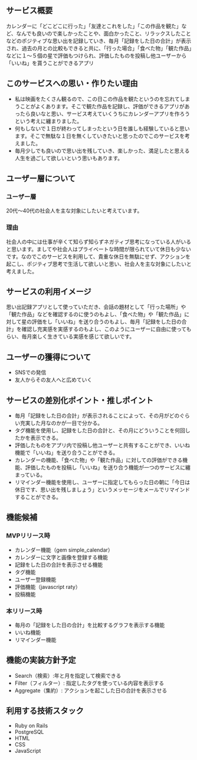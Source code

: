 ## サービス概要
カレンダーに「どこどこに行った」「友達とこれをした」「この作品を観た」など、なんでも良いので楽しかったことや、面白かったこと、リラックスしたことなどのポジティブな思い出を記録していき、毎月「記録をした日の合計」が表示され、過去の月との比較もできると共に、「行った場合」「食べた物」「観た作品」などに１〜５個の星で評価もつけられ、評価したものを投稿し他ユーザーから「いいね」を貰うことができるアプリ

## このサービスへの思い・作りたい理由
- 私は映画をたくさん観るので、この日この作品を観たというのを忘れてしまうことがよくあります。そこで観た作品を記録し、評価ができるアプリがあったら良いなと思い、サービス考えていくうちにカレンダーアプリを作ろうという考えに纏まりました。
- 何もしないで１日が終わってしまったという日を誰しも経験していると思います。そこで無駄な１日を無くしていきたいと思ったのでこのサービスを考えました。
- 毎月少しでも良いので思い出を残していき、楽しかった、満足したと思える人生を過ごして欲しいという思いもあります。

## ユーザー層について
### ユーザー層
20代〜40代の社会人を主な対象にしたいと考えています。
### 理由
社会人の中には仕事が辛くて知らず知らずネガティブ思考になっている人がいると思います。ましてや社会人はプライベートな時間が限られていて休日も少ないです。なのでこのサービスを利用して、貴重な休日を無駄にせず、アクションを起こし、ポジティブ思考で生活して欲しいと思い、社会人を主な対象にしたいと考えました。

## サービスの利用イメージ
思い出記録アプリとして使っていただき、会話の題材として「行った場所」や「観た作品」などを確認するのに使うのもよし、「食べた物」や「観た作品」に対して星の評価をし「いいね」を送り合うのもよし、毎月「記録をした日の合計」を確認し充実感を実感するのもよし、このようにユーザーに自由に使ってもらい、毎月楽しく生きている実感を感じて欲しいです。

## ユーザーの獲得について
- SNSでの発信
- 友人からその友人へと広めていく

## サービスの差別化ポイント・推しポイント
- 毎月「記録をした日の合計」が表示されることによって、その月がどのぐらい充実した月なのかが一目で分かる。
- タグ機能を使用し、記録をした日の合計と、その月にどういうことを何回したかを表示できる。
- 評価したものをアプリ内で投稿し他ユーザーと共有することができ、いいね機能で「いいね」を送り合うことができる。
- カレンダーの機能、「食べた物」や「観た作品」に対しての評価ができる機能、評価したものを投稿し「いいね」を送り合う機能が一つのサービスに纏まっている。
- リマインダー機能を使用し、ユーザーに指定してもらった日の朝に「今日は休日です、思い出を残しましょう」というメッセージをメールでリマインドすることができる。

## 機能候補
### MVPリリース時
- カレンダー機能（gem simple_calendar）
- カレンダーに文字と画像を登録する機能
- 記録をした日の合計を表示させる機能
- タグ機能
- ユーザー登録機能
- 評価機能（javascript raty）
- 投稿機能
### 本リリース時
- 毎月の「記録をした日の合計」を比較するグラフを表示する機能
- いいね機能
- リマインダー機能

## 機能の実装方針予定
- Search（検索）:年と月を指定して検索できる
- Filter（フィルター）: 指定したタグを使っている内容を表示する
- Aggregate（集約）: アクションを起こした日の合計を表示させる

## 利用する技術スタック
- Ruby on Rails
- PostgreSQL
- HTML
- CSS
- JavaScript